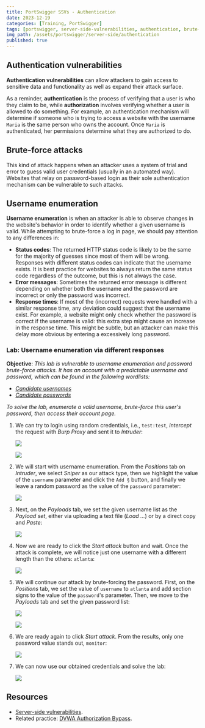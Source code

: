 ```yaml
---
title: PortSwigger SSVs - Authentication
date: 2023-12-19
categories: [Training, PortSwigger]
tags: [portswigger, server-side-vulnerabilities, authentication, brute-force, burp-intruder]
img_path: /assets/portswigger/server-side/authentication
published: true
---
```


## Authentication vulnerabilities

**Authentication vulnerabilities** can allow attackers to gain access to sensitive data and functionality as well as expand their attack surface.

As a reminder, **authentication** is the process of verifying that a user is who they claim to be, while **authorization** involves verifying whether a user is allowed to do something. For example, an authentication mechanism will determine if someone who is trying to access a website with the username `Maria` is the same person who owns the account. Once `Maria` is authenticated, her permissions determine what they are authorized to do.

## Brute-force attacks

This kind of attack happens when an attacker uses a system of trial and error to guess valid user credentials (usually in an automated way). Websites that relay on password-based login as their sole authentication mechanism can be vulnerable to such attacks. 

## Username enumeration

**Username enumeration** is when an attacker is able to observe changes in the website's behavior in order to identify whether a given username is valid. While attempting to brute-force a log in page, we should pay attention to any differences in:
- **Status codes**: The returned HTTP status code is likely to be the same for the majority of guesses since most of them will be wrong. Responses with different status codes can indicate that the username exists. It is best practice for websites to always return the same status code regardless of the outcome, but this is not always the case.
- **Error messages**: Sometimes the returned error message is different depending on whether both the username and the password are incorrect or only the password was incorrect.
- **Response times**: If most of the (incorrect) requests were handled with a similar response time, any deviation could suggest that the username exist. For example, a website might only check whether the password is correct if the username is valid: this extra step might cause an increase in the response time. This might be subtle, but an attacker can make this delay more obvious by entering a excessively long password.

### Lab: Username enumeration via different responses

**Objective**:  _This lab is vulnerable to username enumeration and password brute-force attacks. It has an account with a predictable username and password, which can be found in the following wordlists:_
- [_Candidate usernames_](https://raw.githubusercontent.com/CSpanias/cspanias.github.io/main/assets/portswigger/server-side/authentication/auth_lab_usernames.txt)
- [_Candidate passwords_](https://raw.githubusercontent.com/CSpanias/cspanias.github.io/main/assets/portswigger/server-side/authentication/auth_lab_passwords.txt)

_To solve the lab, enumerate a valid username, brute-force this user's password, then access their account page._

1. We can try to login using random credentials, i.e., `test:test`, *intercept* the request with *Burp Proxy* and sent it to *Intruder*:

    ![](lab1_invalid_username.png)

    ![](lab1_send_to_intruder.png)

2. We will start with username enumeration. From the *Positions* tab on *Intruder*, we select *Sniper* as our attack type, then we highlight the value of the `username` parameter and click the `Add §` button, and finally we leave a random password as the value of the `password` parameter:

    ![](lab1_username_payload_positions.png)

3. Next, on the *Payloads* tab, we set the given username list as the *Payload set*, either via uploading a text file (*Load ...*) or by a direct copy and *Paste*:

    ![](lab1_payload_list_1.png)

4. Now we are ready to click the *Start attack* button and wait. Once the attack is complete, we will notice just one username with a different length than the others: `atlanta`:

    ![](lab1_username_found.png)

5. We will continue our attack by brute-forcing the password. First, on the *Positions* tab, we set the value of `username` to `atlanta` and add section signs to the value of the `password`'s parameter. Then, we move to the *Payloads* tab and set the given password list:

    ![](lab1_password_payload_positions.png)

    ![](lab1_password_payload.png)

6. We are ready again to click *Start attack*. From the results, only one password value stands out, `monitor`:

    ![](lab1_password_found.png)

7. We can now use our obtained credentials and solve the lab:

    ![](lab1_solved.png)


## Resources

- [Server-side vulnerabilities](https://portswigger.net/web-security/learning-paths/server-side-vulnerabilities-apprentice).
- Related practice: [DVWA Authorization Bypass](https://cspanias.github.io/posts/DVWA-Authorisation-Bypass/).